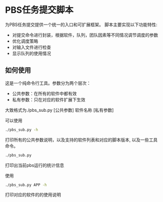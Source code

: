# PBS任务提交脚本

为PBS任务提交提供一个统一的入口和可扩展框架。
脚本主要实现以下功能特性:

- 对提交命令进行封装，根据软件，队列，团队因素等不同情况调节调度的参数
- 优化调度策略
- 对输入文件进行检查
- 显示队列的使用情况


## 如何使用

这是一个纯命令行工具。参数分为两个层次：

- 公共参数：在所有的软件中都有效
- 私有参数：只在对应的软件扩展下生效

大致格式为./pbs_sub.py [公共参数] 软件名称 [私有参数]

可以使用
```bash
./pbs_sub.py -h
```
打印所有的公共参数说明，以及支持的软件列表和对应的脚本版本, 以及一些工具命令。


```bash
./pbs_sub.py
```
打印出当前pbs运行的统计信息

使用
```bash
./pbs_sub.py APP -h
```
打印对应的软件的的使用说明
